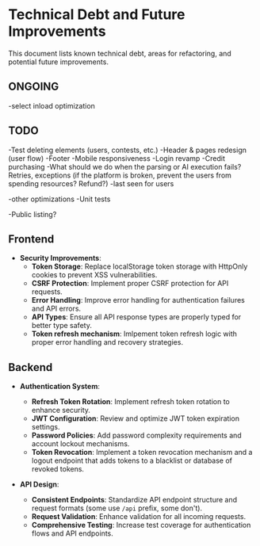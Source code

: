 # Technical Debt and Future Improvements

This document lists known technical debt, areas for refactoring, and potential future improvements.

## ONGOING
-select inload optimization


## TODO

-Test deleting elements (users, contests, etc.)
-Header & pages redesign  (user flow)
-Footer
-Mobile responsiveness
-Login revamp
-Credit purchasing
-What should we do when the parsing or AI execution fails? Retries, exceptions (if the platform is broken, prevent the users from spending resources? Refund?)
-last seen for users

-other optimizations
-Unit tests

-Public listing?

## Frontend

* **Security Improvements**:
  * **Token Storage**: Replace localStorage token storage with HttpOnly cookies to prevent XSS vulnerabilities.
  * **CSRF Protection**: Implement proper CSRF protection for API requests.
  * **Error Handling**: Improve error handling for authentication failures and API errors.
  * **API Types**: Ensure all API response types are properly typed for better type safety.
  * **Token refresh mechanism**: Imlpement token refresh logic with proper error handling and recovery strategies.

## Backend

* **Authentication System**:
  * **Refresh Token Rotation**: Implement refresh token rotation to enhance security.
  * **JWT Configuration**: Review and optimize JWT token expiration settings.
  * **Password Policies**: Add password complexity requirements and account lockout mechanisms.
  * **Token Revocation**: Implement a token revocation mechanism and a logout endpoint that adds tokens to a blacklist or database of revoked tokens.

* **API Design**:
  * **Consistent Endpoints**: Standardize API endpoint structure and request formats (some use `/api` prefix, some don't).
  * **Request Validation**: Enhance validation for all incoming requests.
  * **Comprehensive Testing**: Increase test coverage for authentication flows and API endpoints. 